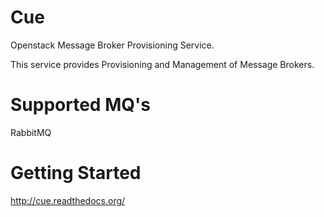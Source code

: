 Cue
===

Openstack Message Broker Provisioning Service.

This service provides Provisioning and Management of Message Brokers.

Supported MQ's
==============

RabbitMQ


Getting Started
===============

http://cue.readthedocs.org/

